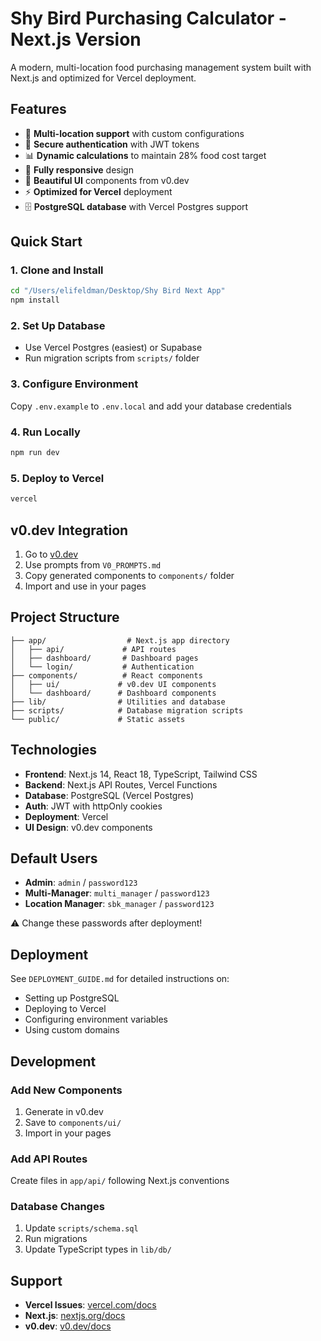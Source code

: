 # Shy Bird Purchasing Calculator - Next.js Version

A modern, multi-location food purchasing management system built with Next.js and optimized for Vercel deployment.

## Features

- 🏪 **Multi-location support** with custom configurations
- 🔐 **Secure authentication** with JWT tokens
- 📊 **Dynamic calculations** to maintain 28% food cost target
- 📱 **Fully responsive** design
- 🎨 **Beautiful UI** components from v0.dev
- ⚡ **Optimized for Vercel** deployment
- 🗄️ **PostgreSQL database** with Vercel Postgres support

## Quick Start

### 1. Clone and Install
```bash
cd "/Users/elifeldman/Desktop/Shy Bird Next App"
npm install
```

### 2. Set Up Database
- Use Vercel Postgres (easiest) or Supabase
- Run migration scripts from `scripts/` folder

### 3. Configure Environment
Copy `.env.example` to `.env.local` and add your database credentials

### 4. Run Locally
```bash
npm run dev
```

### 5. Deploy to Vercel
```bash
vercel
```

## v0.dev Integration

1. Go to [v0.dev](https://v0.dev)
2. Use prompts from `V0_PROMPTS.md`
3. Copy generated components to `components/` folder
4. Import and use in your pages

## Project Structure

```
├── app/                  # Next.js app directory
│   ├── api/             # API routes
│   ├── dashboard/       # Dashboard pages
│   └── login/           # Authentication
├── components/          # React components
│   ├── ui/             # v0.dev UI components
│   └── dashboard/      # Dashboard components
├── lib/                # Utilities and database
├── scripts/            # Database migration scripts
└── public/             # Static assets
```

## Technologies

- **Frontend**: Next.js 14, React 18, TypeScript, Tailwind CSS
- **Backend**: Next.js API Routes, Vercel Functions
- **Database**: PostgreSQL (Vercel Postgres)
- **Auth**: JWT with httpOnly cookies
- **Deployment**: Vercel
- **UI Design**: v0.dev components

## Default Users

- **Admin**: `admin` / `password123`
- **Multi-Manager**: `multi_manager` / `password123`
- **Location Manager**: `sbk_manager` / `password123`

⚠️ Change these passwords after deployment!

## Deployment

See `DEPLOYMENT_GUIDE.md` for detailed instructions on:
- Setting up PostgreSQL
- Deploying to Vercel
- Configuring environment variables
- Using custom domains

## Development

### Add New Components
1. Generate in v0.dev
2. Save to `components/ui/`
3. Import in your pages

### Add API Routes
Create files in `app/api/` following Next.js conventions

### Database Changes
1. Update `scripts/schema.sql`
2. Run migrations
3. Update TypeScript types in `lib/db/`

## Support

- **Vercel Issues**: [vercel.com/docs](https://vercel.com/docs)
- **Next.js**: [nextjs.org/docs](https://nextjs.org/docs)
- **v0.dev**: [v0.dev/docs](https://v0.dev/docs)
